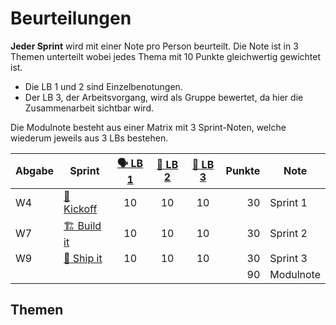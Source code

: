 # Beurteilungen

**Jeder Sprint** wird mit einer Note pro Person beurteilt. Die Note ist in 3
Themen unterteilt wobei jedes Thema mit 10 Punkte gleichwertig gewichtet ist.

- Die LB 1 und 2 sind Einzelbenotungen.
- Der LB 3, der Arbeitsvorgang, wird als Gruppe bewertet, da hier die
  Zusammenarbeit sichtbar wird.

Die Modulnote besteht aus einer Matrix mit 3 Sprint-Noten, welche wiederum
jeweils aus 3 LBs bestehen.

| Abgabe | Sprint                                                        | [🗣️ LB 1](/docs/beurteilungen/LB1.md) | [🪩 LB 2](/docs/beurteilungen/LB2.md) | [👬 LB 3](/docs/beurteilungen/LB3.md) | Punkte | Note      |
| :----- | ------------------------------------------------------------- | :-----------------------------------: | :----------------------------------------------: | :------------------------------------------: | -----: | --------- |
| W4     | [:foot: Kickoff](/docs/sprints/sprint-1.md)                   |                  10                   |                        10                        |                      10                      |     30 | Sprint 1  |
| W7     | [:building_construction: Build it](/docs/sprints/sprint-2.md) |                  10                   |                        10                        |                      10                      |     30 | Sprint 2  |
| W9     | [:ship: Ship it](/docs/sprints/sprint-3.md)                   |                  10                   |                        10                        |                      10                      |     30 | Sprint 3  |
|        |                                                               |                                       |                                                  |                                              |     90 | Modulnote |

## Themen

<DocCardList />
